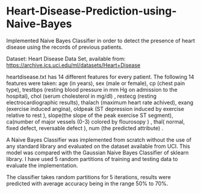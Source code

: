 # Heart-Disease-Prediction-using-Naive-Bayes
Implemented Naive Bayes Classifier in order to detect the presence of heart disease using the records of previous patients.

Dataset: Heart Disease Data Set, available from: https://archive.ics.uci.edu/ml/datasets/Heart+Disease

heartdisease.txt has 14 different features for every patient.
The following 14 features were taken: age (in years), sex (male or female), cp (chest pain type), trestbps (resting blood pressure in mm Hg on admission to the hospital), chol (serum cholesterol in mg/dl) , restecg (resting electrocardiographic results), thalach (maximum heart rate achived), exang (exercise induced angina), oldpeak (ST depression induced by exercise relative to rest ), slope(the slope of the peak exercise ST segment), ca(number of major vessels (0-3) colored by flourosopy ) , thal( normal, fixed defect, reversable defect ), num (the predicted attribute) .

A Naive Bayes Classifier was implemented from scratch without the use of any standard library and evaluated on the dataset available from UCI. 
This model was compared with the Gaussian Naive Bayes Classifier of sklearn library. 
I have used 5 random partitions of training and testing data to evaluate the implementation.


The classifier takes random partitions for 5 iterations, results were predicted with average accuracy being in the range 50% to 70%.
